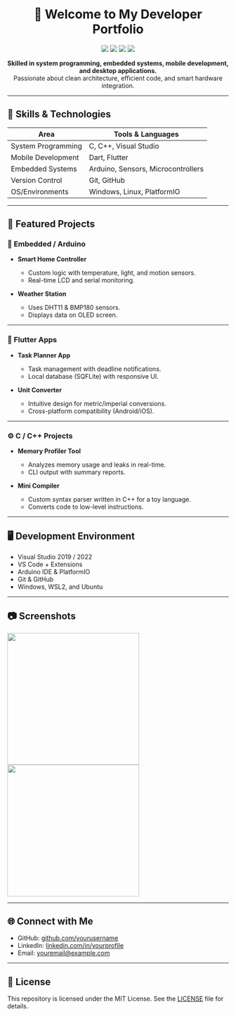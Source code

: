 <h1 align="center">🚀 Welcome to My Developer Portfolio</h1>

<p align="center">
  <img src="https://img.shields.io/badge/C/C++-blue?style=flat&logo=cplusplus&logoColor=white" />
  <img src="https://img.shields.io/badge/Dart/Flutter-lightblue?style=flat&logo=flutter&logoColor=white" />
  <img src="https://img.shields.io/badge/Arduino-green?style=flat&logo=arduino&logoColor=white" />
  <img src="https://img.shields.io/badge/Visual%20Studio-purple?style=flat&logo=visualstudio&logoColor=white" />
</p>

<p align="center">
  <strong>Skilled in system programming, embedded systems, mobile development, and desktop applications.</strong><br>
  Passionate about clean architecture, efficient code, and smart hardware integration.
</p>

---

## 🧠 Skills & Technologies

| Area             | Tools & Languages                           |
|------------------|---------------------------------------------|
| System Programming | C, C++, Visual Studio                     |
| Mobile Development | Dart, Flutter                             |
| Embedded Systems   | Arduino, Sensors, Microcontrollers        |
| Version Control    | Git, GitHub                               |
| OS/Environments    | Windows, Linux, PlatformIO                |

---

## 🚀 Featured Projects

### 🔌 Embedded / Arduino

- **Smart Home Controller**
  - Custom logic with temperature, light, and motion sensors.
  - Real-time LCD and serial monitoring.

- **Weather Station**
  - Uses DHT11 & BMP180 sensors.
  - Displays data on OLED screen.

---

### 📱 Flutter Apps

- **Task Planner App**
  - Task management with deadline notifications.
  - Local database (SQFLite) with responsive UI.

- **Unit Converter**
  - Intuitive design for metric/imperial conversions.
  - Cross-platform compatibility (Android/iOS).

---

### ⚙️ C / C++ Projects

- **Memory Profiler Tool**
  - Analyzes memory usage and leaks in real-time.
  - CLI output with summary reports.

- **Mini Compiler**
  - Custom syntax parser written in C++ for a toy language.
  - Converts code to low-level instructions.

---

## 🖥️ Development Environment

- Visual Studio 2019 / 2022  
- VS Code + Extensions  
- Arduino IDE & PlatformIO  
- Git & GitHub  
- Windows, WSL2, and Ubuntu

---

## 📷 Screenshots

<p float="left">
  <img src="screenshots/app1.png" width="300">
  <img src="screenshots/arduino_project.png" width="300">
</p>

---

## 🌐 Connect with Me

- GitHub: [github.com/yourusername](https://github.com/yourusername)  
- LinkedIn: [linkedin.com/in/yourprofile](https://linkedin.com/in/yourprofile)  
- Email: youremail@example.com

---

## 📜 License

This repository is licensed under the MIT License. See the [LICENSE](./LICENSE) file for details.
